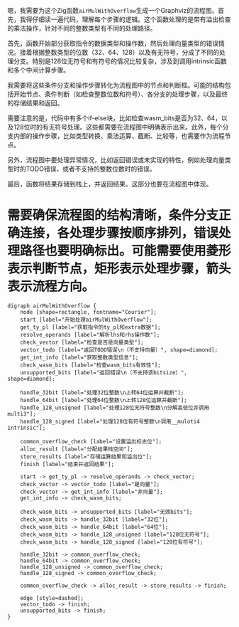 嗯，我需要为这个Zig函数`airMulWithOverflow`生成一个Graphviz的流程图。首先，我得仔细读一遍代码，理解每个步骤的逻辑。这个函数处理的是带有溢出检查的乘法操作，针对不同的整数类型有不同的处理路径。

首先，函数开始部分获取指令的数据类型和操作数，然后处理向量类型的错误情况。接着根据整数类型的位数（32、64、128）以及有无符号，分成了不同的处理分支。特别是128位无符号和有符号的情况比较复杂，涉及到调用intrinsic函数和多个中间计算步骤。

我需要将这些条件分支和操作步骤转化为流程图中的节点和判断框。可能的结构包括开始节点、条件判断（如检查整数位数和符号）、各分支的处理步骤，以及最终的存储结果和返回。

需要注意的是，代码中有多个if-else块，比如检查wasm_bits是否为32、64，以及128位时的有无符号处理。这些都需要在流程图中明确表示出来。此外，每个分支内部的操作步骤，比如类型转换、乘法运算、截断、比较等，也需要作为流程节点。

另外，流程图中要处理异常情况，比如返回错误或未实现的特性，例如处理向量类型时的TODO错误，或者不支持的整数位数时的错误。

最后，函数将结果存储到栈上，并返回结果。这部分也要在流程图中体现。

需要确保流程图的结构清晰，条件分支正确连接，各处理步骤按顺序排列，错误处理路径也要明确标出。可能需要使用菱形表示判断节点，矩形表示处理步骤，箭头表示流程方向。
================================================
```graphviz
digraph airMulWithOverflow {
    node [shape=rectangle, fontname="Courier"];
    start [label="开始处理airMulWithOverflow"];
    get_ty_pl [label="获取指令的ty_pl和extra数据"];
    resolve_operands [label="解析lhs和rhs操作数"];
    check_vector [label="检查是否是向量类型"];
    vector_todo [label="返回TODO错误\n（不支持向量）", shape=diamond];
    get_int_info [label="获取整数类型信息"];
    check_wasm_bits [label="检查wasm_bits有效性"];
    unsupported_bits [label="返回错误\n（不支持该bitsize）", shape=diamond];
    
    handle_32bit [label="处理32位整数\n上转64位运算并截断"];
    handle_64bit [label="处理64位整数\n上转128位运算并截断"];
    handle_128_unsigned [label="处理128位无符号整数\n分解高低位并调用multi3"];
    handle_128_signed [label="处理128位有符号整数\n调用__muloti4 intrinsic"];
    
    common_overflow_check [label="设置溢出标志位"];
    alloc_result [label="分配结果栈空间"];
    store_results [label="存储运算结果和溢出位"];
    finish [label="结束并返回结果"];
    
    start -> get_ty_pl -> resolve_operands -> check_vector;
    check_vector -> vector_todo [label="是向量"];
    check_vector -> get_int_info [label="非向量"];
    get_int_info -> check_wasm_bits;
    
    check_wasm_bits -> unsupported_bits [label="无效bits"];
    check_wasm_bits -> handle_32bit [label="32位"];
    check_wasm_bits -> handle_64bit [label="64位"];
    check_wasm_bits -> handle_128_unsigned [label="128位无符号"];
    check_wasm_bits -> handle_128_signed [label="128位有符号"];
    
    handle_32bit -> common_overflow_check;
    handle_64bit -> common_overflow_check;
    handle_128_unsigned -> common_overflow_check;
    handle_128_signed -> common_overflow_check;
    
    common_overflow_check -> alloc_result -> store_results -> finish;
    
    edge [style=dashed];
    vector_todo -> finish;
    unsupported_bits -> finish;
}
```